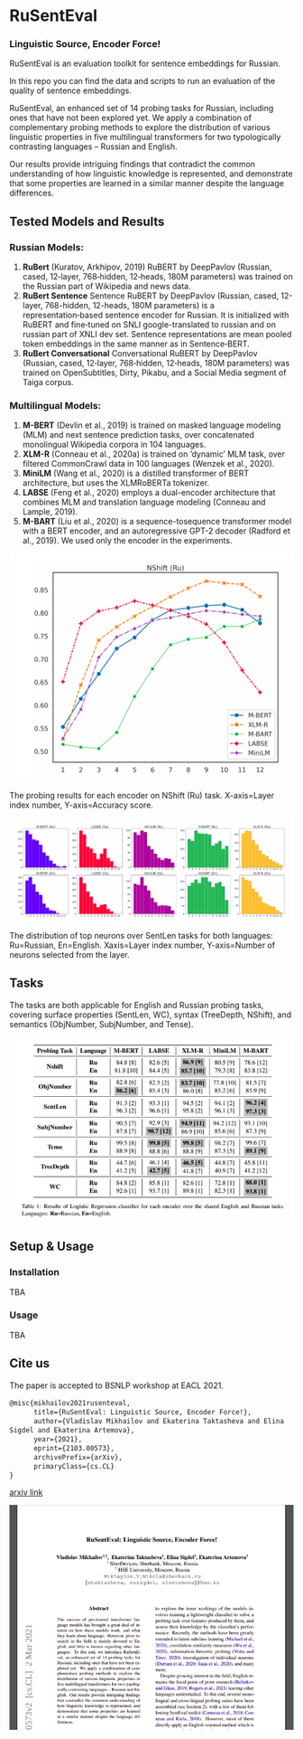 # RuSentEval
### Linguistic Source, Encoder Force!

RuSentEval is an evaluation toolkit for sentence embeddings for Russian.

In this repo you can find the data and scripts to run an evaluation of the quality of sentence embeddings. 

RuSentEval, an enhanced set of 14 probing tasks for Russian, including ones that have not been explored yet. We apply a combination of complementary probing methods to explore the distribution of various linguistic properties in five multilingual transformers for two typologically contrasting languages – Russian and English. 

Our results provide intriguing findings that contradict the common understanding of how linguistic knowledge is represented, and demonstrate that some properties are learned in a similar manner despite the language differences.

## Tested Models and Results

### Russian Models:
1. **RuBert** (Kuratov, Arkhipov, 2019) RuBERT by DeepPavlov (Russian, cased, 12‑layer, 768‑hidden, 12‑heads, 180M parameters) was trained on the Russian part of Wikipedia and news data. 
2. **RuBert Sentence** Sentence RuBERT by DeepPavlov (Russian, cased, 12-layer, 768-hidden, 12-heads, 180M parameters) is a representation‑based sentence encoder for Russian. It is initialized with RuBERT and fine‑tuned on SNLI google-translated to russian and on russian part of XNLI dev set. Sentence representations are mean pooled token embeddings in the same manner as in Sentence‑BERT.
3. **RuBert Conversational**  Conversational RuBERT by DeepPavlov (Russian, cased, 12‑layer, 768‑hidden, 12‑heads, 180M parameters) was trained on OpenSubtitles, Dirty, Pikabu, and a Social Media segment of Taiga corpus.

### Multilingual Models:
1. **M-BERT** (Devlin et al., 2019) is trained on masked language modeling (MLM) and next sentence prediction tasks, over concatenated monolingual Wikipedia corpora in 104 languages.
1. **XLM-R** (Conneau et al., 2020a) is trained on ’dynamic’ MLM task, over filtered CommonCrawl data in 100 languages (Wenzek et al., 2020).
1. **MiniLM** (Wang et al., 2020) is a distilled transformer of BERT architecture, but uses the XLMRoBERTa tokenizer.
1. **LABSE** (Feng et al., 2020) employs a dual-encoder architecture that combines MLM and translation language modeling (Conneau and Lample, 2019).
1. **M-BART** (Liu et al., 2020) is a sequence-tosequence transformer model with a BERT encoder, and an autoregressive GPT-2 decoder (Radford et al., 2019). We used only the encoder in the experiments.


![pic1](/images/Screenshot%20from%202021-03-03%2023-16-21.png)

The probing results for each encoder on NShift (Ru) task. 
X-axis=Layer index number, Y-axis=Accuracy score.

![pic2](/images/Screenshot%20from%202021-03-03%2023-16-32.png)

The distribution of top neurons over SentLen tasks for both languages: Ru=Russian, En=English. Xaxis=Layer index number, Y-axis=Number of neurons selected from the layer.

## Tasks
The tasks are both applicable for English and Russian probing tasks, covering surface properties 
(SentLen, WC), syntax (TreeDepth, NShift), and semantics (ObjNumber, SubjNumber, and Tense). 

![pic3](/images/Screenshot%20from%202021-03-03%2023-15-47.png)

## Setup & Usage 

### Installation
TBA
### Usage
TBA

## Cite us

The paper is accepted to BSNLP workshop at EACL 2021. 
```
@misc{mikhailov2021rusenteval,
      title={RuSentEval: Linguistic Source, Encoder Force!}, 
      author={Vladislav Mikhailov and Ekaterina Taktasheva and Elina Sigdel and Ekaterina Artemova},
      year={2021},
      eprint={2103.00573},
      archivePrefix={arXiv},
      primaryClass={cs.CL}
}
```
[arxiv link](https://arxiv.org/abs/2103.00573v2)

![paper preview](/images/Screenshot%20from%202021-03-03%2023-20-03.png)
